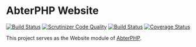 # AbterPHP Website

[![Build Status](https://github.com/abterphp/website/actions/workflows/ci.yml/badge.svg?branch=main)](https://github.com/abterphp/website/actions)
[![Scrutinizer Code Quality](https://scrutinizer-ci.com/g/abterphp/website/badges/quality-score.png?b=main)](https://scrutinizer-ci.com/g/abterphp/website/?branch=main)
[![Build Status](https://scrutinizer-ci.com/g/abterphp/website/badges/build.png?b=main)](https://scrutinizer-ci.com/g/abterphp/website/build-status/main)
[![Coverage Status](https://coveralls.io/repos/github/abterphp/website/badge.svg)](https://coveralls.io/github/abterphp/website)

This project serves as the Website module of [AbterPHP](https://github.com/abtercms/abterphp).
